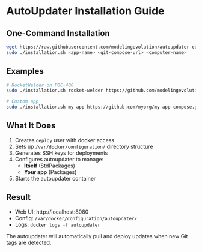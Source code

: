 # AutoUpdater Installation Guide

## One-Command Installation

```bash
wget https://raw.githubusercontent.com/modelingevolution/autoupdater-compose/main/installation.sh
sudo ./installation.sh <app-name> <git-compose-url> <computer-name>
```

## Examples

```bash
# RocketWelder on POC-400
sudo ./installation.sh rocket-welder https://github.com/modelingevolution/rocketwelder-compose.git POC-400

# Custom app
sudo ./installation.sh my-app https://github.com/myorg/my-app-compose.git PROD-001
```

## What It Does

1. Creates `deploy` user with docker access
2. Sets up `/var/docker/configuration/` directory structure
3. Generates SSH keys for deployments
4. Configures autoupdater to manage:
   - **Itself** (StdPackages)
   - **Your app** (Packages)
5. Starts the autoupdater container

## Result

- Web UI: http://localhost:8080
- Config: `/var/docker/configuration/autoupdater/`
- Logs: `docker logs -f autoupdater`

The autoupdater will automatically pull and deploy updates when new Git tags are detected.
